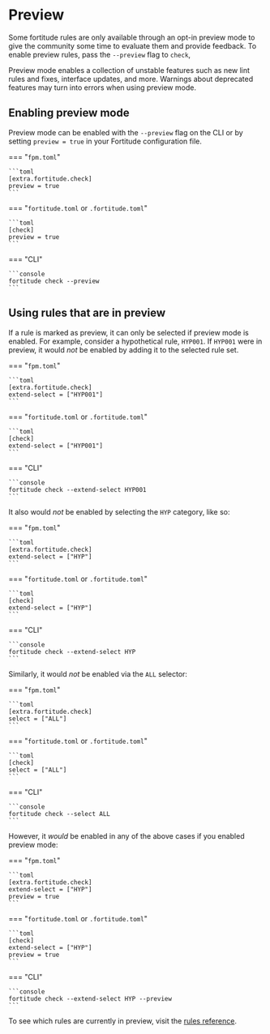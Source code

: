 # Preview

Some fortitude rules are only available through an opt-in preview
mode to give the community some time to evaluate them and provide
feedback. To enable preview rules, pass the `--preview` flag to
`check`,

Preview mode enables a collection of unstable features such as new lint rules
and fixes, interface updates, and more. Warnings about deprecated features may
turn into errors when using preview mode.

## Enabling preview mode

Preview mode can be enabled with the `--preview` flag on the CLI or by setting
`preview = true` in your Fortitude configuration file.

=== "`fpm.toml`"

    ```toml
    [extra.fortitude.check]
    preview = true
    ```

=== "`fortitude.toml` or `.fortitude.toml`"

    ```toml
    [check]
    preview = true
    ```

=== "CLI"

    ```console
    fortitude check --preview
    ```


## Using rules that are in preview

If a rule is marked as preview, it can only be selected if preview mode is
enabled. For example, consider a hypothetical rule, `HYP001`. If `HYP001` were
in preview, it would _not_ be enabled by adding it to the selected rule set.

=== "`fpm.toml`"

    ```toml
    [extra.fortitude.check]
    extend-select = ["HYP001"]
    ```

=== "`fortitude.toml` or `.fortitude.toml`"

    ```toml
    [check]
    extend-select = ["HYP001"]
    ```

=== "CLI"

    ```console
    fortitude check --extend-select HYP001
    ```


It also would _not_ be enabled by selecting the `HYP` category, like so:

=== "`fpm.toml`"

    ```toml
    [extra.fortitude.check]
    extend-select = ["HYP"]
    ```

=== "`fortitude.toml` or `.fortitude.toml`"

    ```toml
    [check]
    extend-select = ["HYP"]
    ```

=== "CLI"

    ```console
    fortitude check --extend-select HYP
    ```


Similarly, it would _not_ be enabled via the `ALL` selector:

=== "`fpm.toml`"

    ```toml
    [extra.fortitude.check]
    select = ["ALL"]
    ```

=== "`fortitude.toml` or `.fortitude.toml`"

    ```toml
    [check]
    select = ["ALL"]
    ```

=== "CLI"

    ```console
    fortitude check --select ALL
    ```

However, it _would_ be enabled in any of the above cases if you enabled preview mode:

=== "`fpm.toml`"

    ```toml
    [extra.fortitude.check]
    extend-select = ["HYP"]
    preview = true
    ```

=== "`fortitude.toml` or `.fortitude.toml`"

    ```toml
    [check]
    extend-select = ["HYP"]
    preview = true
    ```

=== "CLI"

    ```console
    fortitude check --extend-select HYP --preview
    ```

To see which rules are currently in preview, visit the [rules reference](rules.md).
